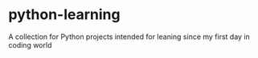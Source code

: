 # python-learning
A collection for Python projects intended for leaning since my first day in coding world 
